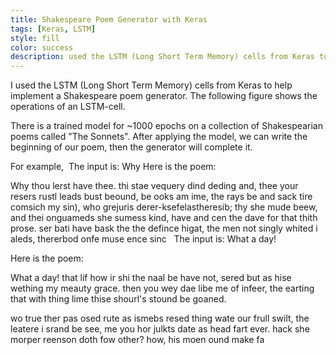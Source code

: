 ```yaml
---
title: Shakespeare Poem Generator with Keras
tags: [Keras, LSTM]
style: fill
color: success
description: used the LSTM (Long Short Term Memory) cells from Keras to help implement a Shakespeare poem generator
---
```

I used the LSTM (Long Short Term Memory) cells from Keras to help implement a Shakespeare poem generator.
The following figure shows the operations of an LSTM-cell.

There is a trained model for ~1000 epochs on a collection of Shakespearian poems called "The Sonnets". After applying the model, we can write the beginning of our poem, then the generator will complete it.

For example, 
The input is: Why
Here is the poem: 

Why thou lerst have thee.
thi stae vequery dind deding and,
thee your resers rustl leads bust beound, be ooks am ime,
the rays be and sack tire comsich my sin),
who grejuris derer-ksefelastheresib;
thy she mude beew, and thei onguameds she sumess kind,
have and cen the dave for that thith prose.
ser bati have bask the the defince higat,
the men not singly whited i aleds,
thererbod onfe muse ence sinc
 
The input is: What a day!

Here is the poem: 

What a day!
that lif how ir shi the naal be have not,
sered but as hise wething my meauty grace.
then you wey dae libe me of infeer,
the earting that with thing lime thise shourl's stound be goaned.

wo true ther pas osed rute as ismebs resed
thing wate our frull swilt, the leatere i srand be see,
me you hor julkts date as head fart ever.
hack she morper reenson doth fow other?
how, his moen ound make fa




